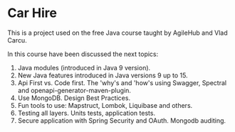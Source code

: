 # Car Hire
This is a project used on the free Java course taught by AgileHub and Vlad Carcu.

In this course have been discussed the next topics:
1. Java modules (introduced in Java 9 version).
2. New Java features introduced in Java versions 9 up to 15.
3. Api First vs. Code first.
The 'why's and 'how's using Swagger, Spectral and openapi-generator-maven-plugin.
4. Use MongoDB. Design Best Practices.
5. Fun tools to use: Mapstruct, Lombok, Liquibase and others.
6. Testing all layers. Units tests, application tests.
7. Secure application with Spring Security and OAuth. Mongodb auditing.
